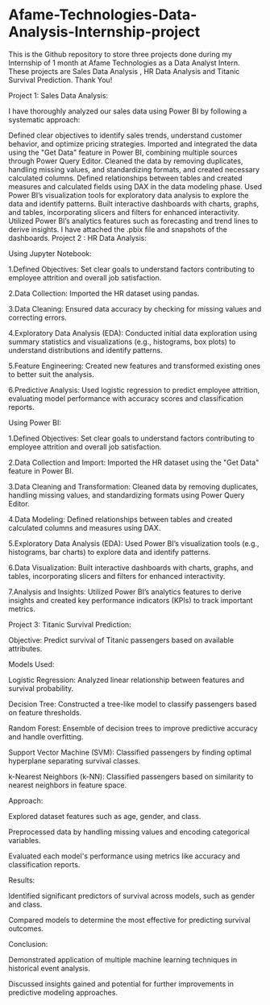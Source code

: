 # Afame-Technologies-Data-Analysis-Internship-project
This is the Github repository to store three projects done during my Internship of 1 month at Afame Technologies as a Data Analyst Intern. These projects are Sales Data Analysis , HR Data Analysis and Titanic Survival Prediction. Thank You!

Project 1: Sales Data Analysis:

I have thoroughly analyzed our sales data using Power BI by following a systematic approach:

Defined clear objectives to identify sales trends, understand customer behavior, and optimize pricing strategies.
Imported and integrated the data using the "Get Data" feature in Power BI, combining multiple sources through Power Query Editor.
Cleaned the data by removing duplicates, handling missing values, and standardizing formats, and created necessary calculated columns.
Defined relationships between tables and created measures and calculated fields using DAX in the data modeling phase.
Used Power BI’s visualization tools for exploratory data analysis to explore the data and identify patterns.
Built interactive dashboards with charts, graphs, and tables, incorporating slicers and filters for enhanced interactivity.
Utilized Power BI’s analytics features such as forecasting and trend lines to derive insights.
I have attached the .pbix file and snapshots of the dashboards.
Project 2 : HR Data Analysis:

Using Jupyter Notebook:

1.Defined Objectives: Set clear goals to understand factors contributing to employee attrition and overall job satisfaction.

2.Data Collection: Imported the HR dataset using pandas.

3.Data Cleaning: Ensured data accuracy by checking for missing values and correcting errors.

4.Exploratory Data Analysis (EDA): Conducted initial data exploration using summary statistics and visualizations (e.g., histograms, box plots) to understand distributions and identify patterns.

5.Feature Engineering: Created new features and transformed existing ones to better suit the analysis.

6.Predictive Analysis: Used logistic regression to predict employee attrition, evaluating model performance with accuracy scores and classification reports.

Using Power BI:

1.Defined Objectives: Set clear goals to understand factors contributing to employee attrition and overall job satisfaction.

2.Data Collection and Import: Imported the HR dataset using the "Get Data" feature in Power BI.

3.Data Cleaning and Transformation: Cleaned data by removing duplicates, handling missing values, and standardizing formats using Power Query Editor.

4.Data Modeling: Defined relationships between tables and created calculated columns and measures using DAX.

5.Exploratory Data Analysis (EDA): Used Power BI’s visualization tools (e.g., histograms, bar charts) to explore data and identify patterns.

6.Data Visualization: Built interactive dashboards with charts, graphs, and tables, incorporating slicers and filters for enhanced interactivity.

7.Analysis and Insights: Utilized Power BI’s analytics features to derive insights and created key performance indicators (KPIs) to track important metrics.

Project 3: Titanic Survival Prediction:

Objective: Predict survival of Titanic passengers based on available attributes.

Models Used:

Logistic Regression: Analyzed linear relationship between features and survival probability.

Decision Tree: Constructed a tree-like model to classify passengers based on feature thresholds.

Random Forest: Ensemble of decision trees to improve predictive accuracy and handle overfitting.

Support Vector Machine (SVM): Classified passengers by finding optimal hyperplane separating survival classes.

k-Nearest Neighbors (k-NN): Classified passengers based on similarity to nearest neighbors in feature space.

Approach:

Explored dataset features such as age, gender, and class.

Preprocessed data by handling missing values and encoding categorical variables.

Evaluated each model's performance using metrics like accuracy and classification reports.

Results:

Identified significant predictors of survival across models, such as gender and class.

Compared models to determine the most effective for predicting survival outcomes.

Conclusion:

Demonstrated application of multiple machine learning techniques in historical event analysis.

Discussed insights gained and potential for further improvements in predictive modeling approaches.
